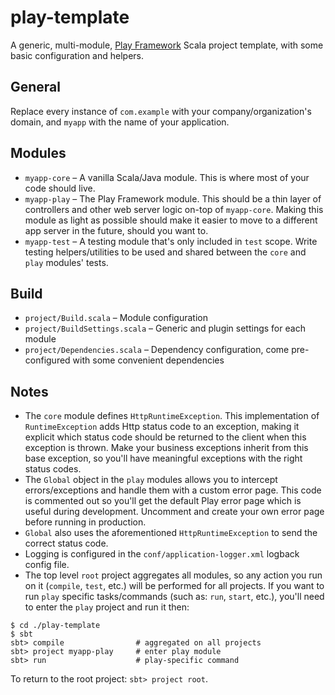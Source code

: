 # play-template

A generic, multi-module, [Play Framework](http://www.playframework.com/) Scala project template, with some basic configuration and helpers.

## General

Replace every instance of `com.example` with your company/organization's domain, and `myapp` with the name of your application.

## Modules

* `myapp-core` – A vanilla Scala/Java module. This is where most of your code should live.
* `myapp-play` – The Play Framework module. This should be a thin layer of controllers and other web server logic on-top of `myapp-core`. Making this module as light as possible should make it easier to move to a different app server in the future, should you want to.
* `myapp-test` – A testing module that's only included in `test` scope. Write testing helpers/utilities to be used and shared between the `core` and `play` modules' tests.

## Build

* `project/Build.scala` – Module configuration
* `project/BuildSettings.scala` – Generic and plugin settings for each module
* `project/Dependencies.scala` – Dependency configuration, come pre-configured with some convenient dependencies

## Notes

* The `core` module defines `HttpRuntimeException`. This implementation of `RuntimeException` adds Http status code to an exception, making it explicit which status code should be returned to the client when this exception is thrown. Make your business exceptions inherit from this base exception, so you'll have meaningful exceptions with the right status codes.
* The `Global` object in the `play` modules allows you to intercept errors/exceptions and handle them with a custom error page. This code is commented out so you'll get the default Play error page  which is useful during development. Uncomment and create your own error page before running in production.
* `Global` also uses the aforementioned `HttpRuntimeException` to send the correct status code.
* Logging is configured in the `conf/application-logger.xml` logback config file.
* The top level `root` project aggregates all modules, so any action you run on it (`compile`, `test`, etc.) will be performed for all projects. If you want to run `play` specific tasks/commands (such as: `run`, `start`, etc.), you'll need to enter the `play` project and run it then:

```
$ cd ./play-template
$ sbt
sbt> compile                # aggregated on all projects
sbt> project myapp-play     # enter play module
sbt> run                    # play-specific command
```

 To return to the root project: `sbt> project root`.
